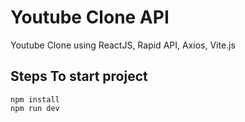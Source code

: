 # Youtube Clone API
Youtube Clone using ReactJS, Rapid API, Axios, Vite.js

## Steps To start project
```
npm install 
npm run dev
```
